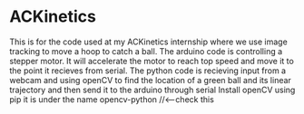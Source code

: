# ACKinetics
This is for the code used at my ACKinetics internship where we use image tracking to move a hoop to catch a ball.
The arduino code is controlling a stepper motor. It will accelerate the motor to reach top speed and move it to the point it recieves from serial.
The python code is recieving input from a webcam and using openCV to find the location of a green ball and its linear trajectory and then send it to the arduino through serial
Install openCV using pip it is under the name opencv-python //<--check this
